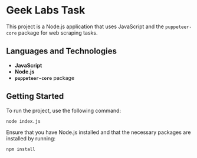 # Geek Labs Task

This project is a Node.js application that uses JavaScript and the `puppeteer-core` package for web scraping tasks.

## Languages and Technologies

- **JavaScript**
- **Node.js**
- **`puppeteer-core`** package

## Getting Started

To run the project, use the following command:

```bash
node index.js
```

Ensure that you have Node.js installed and that the necessary packages are installed by running:

```bash
npm install
